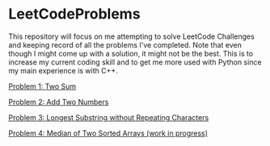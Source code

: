 # LeetCodeProblems
This repository will focus on me attempting to solve LeetCode Challenges and keeping record of all the problems I've completed. Note that even though I might come up with a  solution, it might not be the best. This is to increase my current coding skill and to get me more used with Python since my main experience is with C++. 

[Problem 1: Two Sum](https://github.com/cvs1578/LeetCodeProblems/blob/main/TwoSum.py)

[Problem 2: Add Two Numbers](https://github.com/cvs1578/LeetCodeProblems/blob/main/addTwoNumbers.py)

[Problem 3: Longest Substring without Repeating Characters](https://github.com/cvs1578/LeetCodeProblems/blob/main/lengthOfLongestSubstring.py)

[Problem 4: Median of Two Sorted Arrays (work in progress)](https://github.com/cvs1578/LeetCodeProblems/blob/main/findMedianSortedArrays.py)
